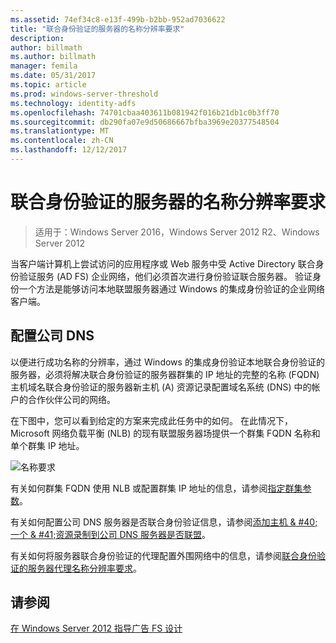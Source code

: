 ```yaml
---
ms.assetid: 74ef34c8-e13f-499b-b2bb-952ad7036622
title: "联合身份验证的服务器的名称分辨率要求"
description: 
author: billmath
ms.author: billmath
manager: femila
ms.date: 05/31/2017
ms.topic: article
ms.prod: windows-server-threshold
ms.technology: identity-adfs
ms.openlocfilehash: 74701cbaa403611b081942f016b21db1c0b3ff70
ms.sourcegitcommit: db290fa07e9d50686667bfba3969e20377548504
ms.translationtype: MT
ms.contentlocale: zh-CN
ms.lasthandoff: 12/12/2017
---
```

# <a name="name-resolution-requirements-for-federation-servers"></a>联合身份验证的服务器的名称分辨率要求

>适用于：Windows Server 2016，Windows Server 2012 R2、Windows Server 2012

当客户端计算机上尝试访问的应用程序或 Web 服务中受 Active Directory 联合身份验证服务 \(AD FS\) 企业网络，他们必须首次进行身份验证联合服务器。 验证身份一个方法是能够访问本地联盟服务器通过 Windows 的集成身份验证的企业网络客户端。  
  
## <a name="configure-corporate-dns"></a>配置公司 DNS  
以便进行成功名称的分辨率，通过 Windows 的集成身份验证本地联合身份验证的服务器，必须将解决联合身份验证的服务器群集的 IP 地址的完整的名称 \(FQDN\) 主机域名联合身份验证的服务器新主机 \(A\) 资源记录配置域名系统 \(DNS\) 中的帐户的合作伙伴公司的网络。  
  
在下图中，您可以看到给定的方案来完成此任务中的如何。 在此情况下，Microsoft 网络负载平衡 \(NLB\) 的现有联盟服务器场提供一个群集 FQDN 名称和单个群集 IP 地址。  
  
![名称要求](media/adfs2_deploy_single_fs.gif)  
  
有关如何群集 FQDN 使用 NLB 或配置群集 IP 地址的信息，请参阅[指定群集参数](https://go.microsoft.com/fwlink/?LinkId=75282)。  
  
有关如何配置公司 DNS 服务器是否联合身份验证信息，请参阅[添加主机 & #40;一个 & #41;资源录制到公司 DNS 服务器是否联盟](../../ad-fs/deployment/Add-a-Host--A--Resource-Record-to-Corporate-DNS-for-a-Federation-Server.md)。  
  
有关如何将服务器联合身份验证的代理配置外围网络中的信息，请参阅[联合身份验证的服务器代理名称分辨率要求](Name-Resolution-Requirements-for-Federation-Server-Proxies.md)。  
  

## <a name="see-also"></a>请参阅
[在 Windows Server 2012 指导广告 FS 设计](AD-FS-Design-Guide-in-Windows-Server-2012.md)
